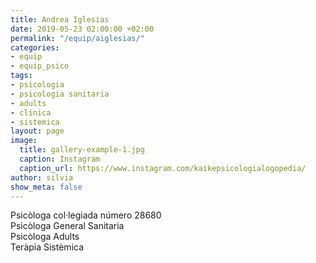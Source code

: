```yaml
---
title: Andrea Iglesias
date: 2019-05-23 02:00:00 +02:00
permalink: "/equip/aiglesias/"
categories:
- equip
- equip_psico
tags:
- psicologia
- psicologia sanitaria
- adults
- clinica
- sistemica
layout: page
image:
  title: gallery-example-1.jpg
  caption: Instagram
  caption_url: https://www.instagram.com/kaikepsicologialogopedia/
author: silvia
show_meta: false
---
```


Psicòloga col·legiada número 28680<br>
Psicòloga General Sanitaria<br>
Psicòloga Adults<br>
Teràpia Sistèmica

